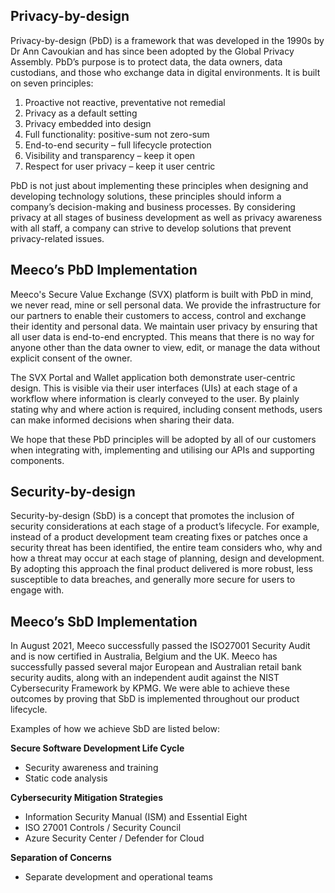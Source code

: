 ## Privacy-by-design

Privacy-by-design (PbD) is a framework that was developed in the 1990s by Dr Ann Cavoukian and has since been adopted by the Global Privacy Assembly. PbD’s purpose is to protect data, the data owners, data custodians, and those who exchange data in digital environments. It is built on seven principles:

1. Proactive not reactive, preventative not remedial
2. Privacy as a default setting
3. Privacy embedded into design
4. Full functionality: positive-sum not zero-sum
5. End-to-end security – full lifecycle protection
6. Visibility and transparency – keep it open
7. Respect for user privacy – keep it user centric

PbD is not just about implementing these principles when designing and developing technology solutions, these principles should inform a company’s decision-making and business processes. By considering privacy at all stages of business development as well as privacy awareness with all staff, a company can strive to develop solutions that prevent privacy-related issues.

## Meeco’s PbD Implementation

Meeco's Secure Value Exchange (SVX) platform is built with PbD in mind, we never read, mine or sell personal data. We provide the infrastructure for our partners to enable their customers to access, control and exchange their identity and personal data. We maintain user privacy by ensuring that all user data is end-to-end encrypted. This means that there is no way for anyone other than the data owner to view, edit, or manage the data without explicit consent of the owner.

The SVX Portal and Wallet application both demonstrate user-centric design. This is visible via their user interfaces (UIs) at each stage of a workflow where information is clearly conveyed to the user. By plainly stating why and where action is required, including consent methods, users can make informed decisions when sharing their data.

We hope that these PbD principles will be adopted by all of our customers when integrating with, implementing and utilising our APIs and supporting components.

## Security-by-design

Security-by-design (SbD) is a concept that promotes the inclusion of security considerations at each stage of a product’s lifecycle. For example, instead of a product development team creating fixes or patches once a security threat has been identified, the entire team considers who, why and how a threat may occur at each stage of planning, design and development. By adopting this approach the final product delivered is more robust, less susceptible to data breaches, and generally more secure for users to engage with.

## Meeco’s SbD Implementation

In August 2021, Meeco successfully passed the ISO27001 Security Audit and is now certified in Australia, Belgium and the UK. Meeco has successfully passed several major European and Australian retail bank security audits, along with an independent audit against the NIST Cybersecurity Framework by KPMG. We were able to achieve these outcomes by proving that SbD is implemented throughout our product lifecycle.

Examples of how we achieve SbD are listed below:

**Secure Software Development Life Cycle**
- Security awareness and training
- Static code analysis

**Cybersecurity Mitigation Strategies**
- Information Security Manual (ISM) and Essential Eight
- ISO 27001 Controls / Security Council
- Azure Security Center / Defender for Cloud

**Separation of Concerns**
- Separate development and operational teams
